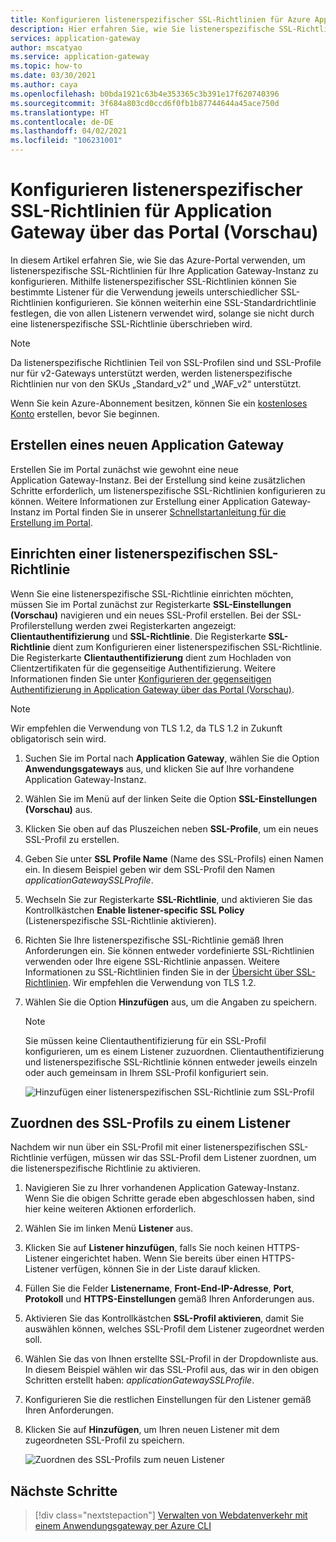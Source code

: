 ```yaml
---
title: Konfigurieren listenerspezifischer SSL-Richtlinien für Azure Application Gateway über das Portal
description: Hier erfahren Sie, wie Sie listenerspezifische SSL-Richtlinien für Application Gateway über das Portal konfigurieren.
services: application-gateway
author: mscatyao
ms.service: application-gateway
ms.topic: how-to
ms.date: 03/30/2021
ms.author: caya
ms.openlocfilehash: b0bda1921c63b4e353365c3b391e17f620740396
ms.sourcegitcommit: 3f684a803cd0ccd6f0fb1b87744644a45ace750d
ms.translationtype: HT
ms.contentlocale: de-DE
ms.lasthandoff: 04/02/2021
ms.locfileid: "106231001"
---
```

# <a name="configure-listener-specific-ssl-policies-on-application-gateway-through-portal-preview"></a>Konfigurieren listenerspezifischer SSL-Richtlinien für Application Gateway über das Portal (Vorschau)

In diesem Artikel erfahren Sie, wie Sie das Azure-Portal verwenden, um listenerspezifische SSL-Richtlinien für Ihre Application Gateway-Instanz zu konfigurieren. Mithilfe listenerspezifischer SSL-Richtlinien können Sie bestimmte Listener für die Verwendung jeweils unterschiedlicher SSL-Richtlinien konfigurieren. Sie können weiterhin eine SSL-Standardrichtlinie festlegen, die von allen Listenern verwendet wird, solange sie nicht durch eine listenerspezifische SSL-Richtlinie überschrieben wird. 

> [!NOTE]
> Da listenerspezifische Richtlinien Teil von SSL-Profilen sind und SSL-Profile nur für v2-Gateways unterstützt werden, werden listenerspezifische Richtlinien nur von den SKUs „Standard_v2“ und „WAF_v2“ unterstützt. 



Wenn Sie kein Azure-Abonnement besitzen, können Sie ein [kostenloses Konto](https://azure.microsoft.com/free/?WT.mc_id=A261C142F) erstellen, bevor Sie beginnen.

## <a name="create-a-new-application-gateway"></a>Erstellen eines neuen Application Gateway

Erstellen Sie im Portal zunächst wie gewohnt eine neue Application Gateway-Instanz. Bei der Erstellung sind keine zusätzlichen Schritte erforderlich, um listenerspezifische SSL-Richtlinien konfigurieren zu können. Weitere Informationen zur Erstellung einer Application Gateway-Instanz im Portal finden Sie in unserer [Schnellstartanleitung für die Erstellung im Portal](./quick-create-portal.md).

## <a name="set-up-a-listener-specific-ssl-policy"></a>Einrichten einer listenerspezifischen SSL-Richtlinie

Wenn Sie eine listenerspezifische SSL-Richtlinie einrichten möchten, müssen Sie im Portal zunächst zur Registerkarte **SSL-Einstellungen (Vorschau)** navigieren und ein neues SSL-Profil erstellen. Bei der SSL-Profilerstellung werden zwei Registerkarten angezeigt: **Clientauthentifizierung** und **SSL-Richtlinie**. Die Registerkarte **SSL-Richtlinie** dient zum Konfigurieren einer listenerspezifischen SSL-Richtlinie. Die Registerkarte **Clientauthentifizierung** dient zum Hochladen von Clientzertifikaten für die gegenseitige Authentifizierung. Weitere Informationen finden Sie unter [Konfigurieren der gegenseitigen Authentifizierung in Application Gateway über das Portal (Vorschau)](./mutual-authentication-portal.md).

> [!NOTE]
> Wir empfehlen die Verwendung von TLS 1.2, da TLS 1.2 in Zukunft obligatorisch sein wird. 

1. Suchen Sie im Portal nach **Application Gateway**, wählen Sie die Option **Anwendungsgateways** aus, und klicken Sie auf Ihre vorhandene Application Gateway-Instanz.

2. Wählen Sie im Menü auf der linken Seite die Option **SSL-Einstellungen (Vorschau)** aus.

3. Klicken Sie oben auf das Pluszeichen neben **SSL-Profile**, um ein neues SSL-Profil zu erstellen.

4. Geben Sie unter **SSL Profile Name** (Name des SSL-Profils) einen Namen ein. In diesem Beispiel geben wir dem SSL-Profil den Namen *applicationGatewaySSLProfile*. 

5. Wechseln Sie zur Registerkarte **SSL-Richtlinie**, und aktivieren Sie das Kontrollkästchen **Enable listener-specific SSL Policy** (Listenerspezifische SSL-Richtlinie aktivieren). 

6. Richten Sie Ihre listenerspezifische SSL-Richtlinie gemäß Ihren Anforderungen ein. Sie können entweder vordefinierte SSL-Richtlinien verwenden oder Ihre eigene SSL-Richtlinie anpassen. Weitere Informationen zu SSL-Richtlinien finden Sie in der [Übersicht über SSL-Richtlinien](./application-gateway-ssl-policy-overview.md). Wir empfehlen die Verwendung von TLS 1.2.

7. Wählen Sie die Option **Hinzufügen** aus, um die Angaben zu speichern.

    > [!NOTE]
    > Sie müssen keine Clientauthentifizierung für ein SSL-Profil konfigurieren, um es einem Listener zuzuordnen. Clientauthentifizierung und listenerspezifische SSL-Richtlinie können entweder jeweils einzeln oder auch gemeinsam in Ihrem SSL-Profil konfiguriert sein.  

    ![Hinzufügen einer listenerspezifischen SSL-Richtlinie zum SSL-Profil](./media/application-gateway-configure-listener-specific-ssl-policy/listener-specific-ssl-policy-ssl-profile.png)
    
## <a name="associate-the-ssl-profile-with-a-listener"></a>Zuordnen des SSL-Profils zu einem Listener

Nachdem wir nun über ein SSL-Profil mit einer listenerspezifischen SSL-Richtlinie verfügen, müssen wir das SSL-Profil dem Listener zuordnen, um die listenerspezifische Richtlinie zu aktivieren. 

1. Navigieren Sie zu Ihrer vorhandenen Application Gateway-Instanz. Wenn Sie die obigen Schritte gerade eben abgeschlossen haben, sind hier keine weiteren Aktionen erforderlich. 

2. Wählen Sie im linken Menü **Listener** aus. 

3. Klicken Sie auf **Listener hinzufügen**, falls Sie noch keinen HTTPS-Listener eingerichtet haben. Wenn Sie bereits über einen HTTPS-Listener verfügen, können Sie in der Liste darauf klicken. 

4. Füllen Sie die Felder **Listenername**, **Front-End-IP-Adresse**, **Port**, **Protokoll** und **HTTPS-Einstellungen** gemäß Ihren Anforderungen aus.

5. Aktivieren Sie das Kontrollkästchen **SSL-Profil aktivieren**, damit Sie auswählen können, welches SSL-Profil dem Listener zugeordnet werden soll. 

6. Wählen Sie das von Ihnen erstellte SSL-Profil in der Dropdownliste aus. In diesem Beispiel wählen wir das SSL-Profil aus, das wir in den obigen Schritten erstellt haben: *applicationGatewaySSLProfile*. 

7. Konfigurieren Sie die restlichen Einstellungen für den Listener gemäß Ihren Anforderungen. 

8. Klicken Sie auf **Hinzufügen**, um Ihren neuen Listener mit dem zugeordneten SSL-Profil zu speichern. 

    ![Zuordnen des SSL-Profils zum neuen Listener](./media/mutual-authentication-portal/mutual-authentication-listener-portal.png)        

## <a name="next-steps"></a>Nächste Schritte

> [!div class="nextstepaction"]
> [Verwalten von Webdatenverkehr mit einem Anwendungsgateway per Azure CLI](./tutorial-manage-web-traffic-cli.md)